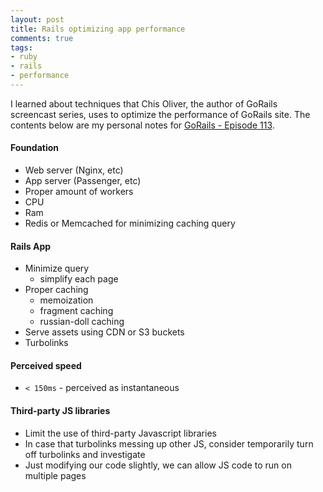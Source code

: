 ```yaml
---
layout: post
title: Rails optimizing app performance
comments: true
tags:
- ruby
- rails
- performance
---
```


I learned about techniques that Chis Oliver, the author of GoRails screencast series,
uses to optimize the performance of GoRails site.
The contents below are my personal notes for [GoRails - Episode 113](https://youtu.be/a3YKVmmWU6Y).



#### Foundation
- Web server (Nginx, etc)
- App server (Passenger, etc)
- Proper amount of workers
- CPU
- Ram
- Redis or Memcached for minimizing caching query

#### Rails App
- Minimize query
  + simplify each page
- Proper caching
  + memoization
  + fragment caching
  + russian-doll caching
- Serve assets using CDN or S3 buckets
- Turbolinks

#### Perceived speed
- `< 150ms` - perceived as instantaneous

#### Third-party JS libraries
- Limit the use of third-party Javascript libraries
- In case that turbolinks messing up other JS, consider temporarily turn off turbolinks and investigate
- Just modifying our code slightly, we can allow JS code to run on multiple pages
